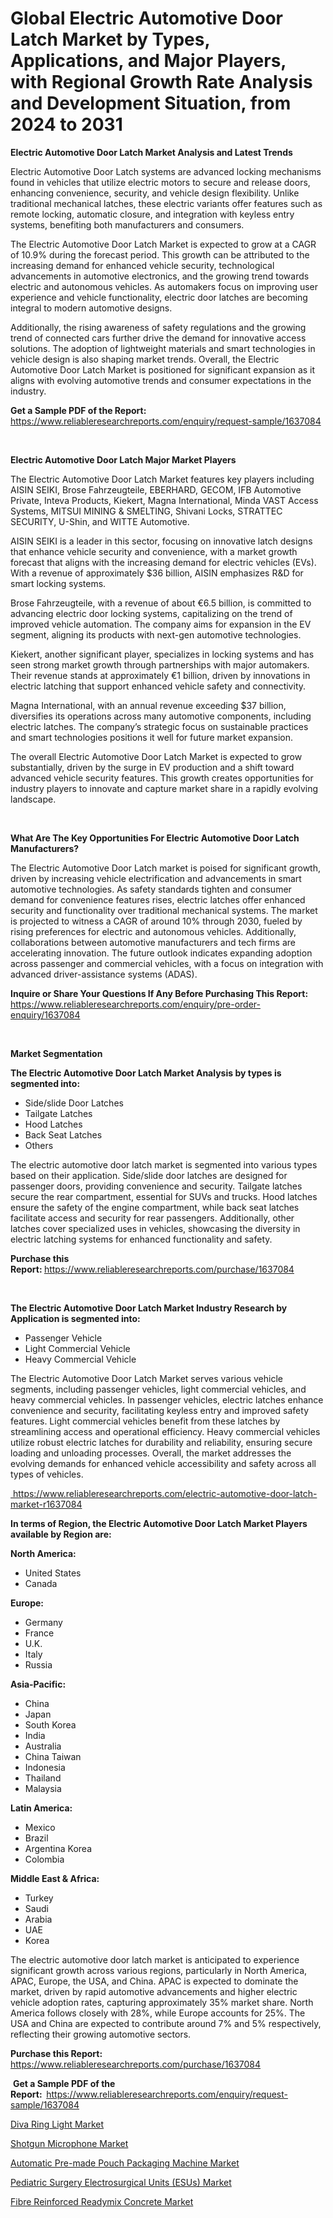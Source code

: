 <p><h1>Global Electric Automotive Door Latch Market by Types, Applications, and Major Players, with Regional Growth Rate Analysis and Development Situation, from 2024 to 2031</h1></p><p><strong>Electric Automotive Door Latch Market Analysis and Latest Trends</strong></p>
<p><p>Electric Automotive Door Latch systems are advanced locking mechanisms found in vehicles that utilize electric motors to secure and release doors, enhancing convenience, security, and vehicle design flexibility. Unlike traditional mechanical latches, these electric variants offer features such as remote locking, automatic closure, and integration with keyless entry systems, benefiting both manufacturers and consumers.</p><p>The Electric Automotive Door Latch Market is expected to grow at a CAGR of 10.9% during the forecast period. This growth can be attributed to the increasing demand for enhanced vehicle security, technological advancements in automotive electronics, and the growing trend towards electric and autonomous vehicles. As automakers focus on improving user experience and vehicle functionality, electric door latches are becoming integral to modern automotive designs.</p><p>Additionally, the rising awareness of safety regulations and the growing trend of connected cars further drive the demand for innovative access solutions. The adoption of lightweight materials and smart technologies in vehicle design is also shaping market trends. Overall, the Electric Automotive Door Latch Market is positioned for significant expansion as it aligns with evolving automotive trends and consumer expectations in the industry.</p></p>
<p><strong>Get a Sample PDF of the Report:&nbsp;</strong> <a href="https://www.reliableresearchreports.com/enquiry/request-sample/1637084">https://www.reliableresearchreports.com/enquiry/request-sample/1637084</a></p>
<p>&nbsp;</p>
<p><strong>Electric Automotive Door Latch Major Market Players</strong></p>
<p><p>The Electric Automotive Door Latch Market features key players including AISIN SEIKI, Brose Fahrzeugteile, EBERHARD, GECOM, IFB Automotive Private, Inteva Products, Kiekert, Magna International, Minda VAST Access Systems, MITSUI MINING & SMELTING, Shivani Locks, STRATTEC SECURITY, U-Shin, and WITTE Automotive.</p><p>AISIN SEIKI is a leader in this sector, focusing on innovative latch designs that enhance vehicle security and convenience, with a market growth forecast that aligns with the increasing demand for electric vehicles (EVs). With a revenue of approximately $36 billion, AISIN emphasizes R&D for smart locking systems.</p><p>Brose Fahrzeugteile, with a revenue of about €6.5 billion, is committed to advancing electric door locking systems, capitalizing on the trend of improved vehicle automation. The company aims for expansion in the EV segment, aligning its products with next-gen automotive technologies.</p><p>Kiekert, another significant player, specializes in locking systems and has seen strong market growth through partnerships with major automakers. Their revenue stands at approximately €1 billion, driven by innovations in electric latching that support enhanced vehicle safety and connectivity.</p><p>Magna International, with an annual revenue exceeding $37 billion, diversifies its operations across many automotive components, including electric latches. The company’s strategic focus on sustainable practices and smart technologies positions it well for future market expansion.</p><p>The overall Electric Automotive Door Latch Market is expected to grow substantially, driven by the surge in EV production and a shift toward advanced vehicle security features. This growth creates opportunities for industry players to innovate and capture market share in a rapidly evolving landscape.</p></p>
<p>&nbsp;</p>
<p><strong>What Are The Key Opportunities For Electric Automotive Door Latch Manufacturers?</strong></p>
<p><p>The Electric Automotive Door Latch market is poised for significant growth, driven by increasing vehicle electrification and advancements in smart automotive technologies. As safety standards tighten and consumer demand for convenience features rises, electric latches offer enhanced security and functionality over traditional mechanical systems. The market is projected to witness a CAGR of around 10% through 2030, fueled by rising preferences for electric and autonomous vehicles. Additionally, collaborations between automotive manufacturers and tech firms are accelerating innovation. The future outlook indicates expanding adoption across passenger and commercial vehicles, with a focus on integration with advanced driver-assistance systems (ADAS).</p></p>
<p><strong>Inquire or Share Your Questions If Any Before Purchasing This Report:</strong> <a href="https://www.reliableresearchreports.com/enquiry/pre-order-enquiry/1637084">https://www.reliableresearchreports.com/enquiry/pre-order-enquiry/1637084</a></p>
<p>&nbsp;</p>
<p><strong>Market Segmentation</strong></p>
<p><strong>The Electric Automotive Door Latch Market Analysis by types is segmented into:</strong></p>
<p><ul><li>Side/slide Door Latches</li><li>Tailgate Latches</li><li>Hood Latches</li><li>Back Seat Latches</li><li>Others</li></ul></p>
<p><p>The electric automotive door latch market is segmented into various types based on their application. Side/slide door latches are designed for passenger doors, providing convenience and security. Tailgate latches secure the rear compartment, essential for SUVs and trucks. Hood latches ensure the safety of the engine compartment, while back seat latches facilitate access and security for rear passengers. Additionally, other latches cover specialized uses in vehicles, showcasing the diversity in electric latching systems for enhanced functionality and safety.</p></p>
<p><strong>Purchase this Report:&nbsp;</strong><a href="https://www.reliableresearchreports.com/purchase/1637084">https://www.reliableresearchreports.com/purchase/1637084</a></p>
<p>&nbsp;</p>
<p><strong>The Electric Automotive Door Latch Market Industry Research by Application is segmented into:</strong></p>
<p><ul><li>Passenger Vehicle</li><li>Light Commercial Vehicle</li><li>Heavy Commercial Vehicle</li></ul></p>
<p><p>The Electric Automotive Door Latch Market serves various vehicle segments, including passenger vehicles, light commercial vehicles, and heavy commercial vehicles. In passenger vehicles, electric latches enhance convenience and security, facilitating keyless entry and improved safety features. Light commercial vehicles benefit from these latches by streamlining access and operational efficiency. Heavy commercial vehicles utilize robust electric latches for durability and reliability, ensuring secure loading and unloading processes. Overall, the market addresses the evolving demands for enhanced vehicle accessibility and safety across all types of vehicles.</p></p>
<p><a href="https://www.reliableresearchreports.com/electric-automotive-door-latch-market-r1637084">&nbsp;https://www.reliableresearchreports.com/electric-automotive-door-latch-market-r1637084</a></p>
<p><strong>In terms of Region, the Electric Automotive Door Latch Market Players available by Region are:</strong></p>
<p>
    <p> <strong> North America: </strong>
        <ul>
            <li>United States</li>
            <li>Canada</li>
        </ul>
        </p> 
    <p> <strong> Europe: </strong>
        <ul>
            <li>Germany</li>
            <li>France</li>
            <li>U.K.</li>
            <li>Italy</li>
            <li>Russia</li>
        </ul>
        </p> 
    <p> <strong> Asia-Pacific: </strong>
        <ul>
            <li>China</li>
            <li>Japan</li>
            <li>South Korea</li>
            <li>India</li>
            <li>Australia</li>
            <li>China Taiwan</li>
            <li>Indonesia</li>
            <li>Thailand</li>
            <li>Malaysia</li>
        </ul>
        </p> 
    <p> <strong> Latin America: </strong>
        <ul>
            <li>Mexico</li>
            <li>Brazil</li>
            <li>Argentina Korea</li>
            <li>Colombia</li>
        </ul>
        </p> 
    <p> <strong> Middle East & Africa: </strong>
        <ul>
            <li>Turkey</li>
            <li>Saudi</li>
            <li>Arabia</li>
            <li>UAE</li>
            <li>Korea</li>
        </ul>
    </p>
    </p>
<p><p>The electric automotive door latch market is anticipated to experience significant growth across various regions, particularly in North America, APAC, Europe, the USA, and China. APAC is expected to dominate the market, driven by rapid automotive advancements and higher electric vehicle adoption rates, capturing approximately 35% market share. North America follows closely with 28%, while Europe accounts for 25%. The USA and China are expected to contribute around 7% and 5% respectively, reflecting their growing automotive sectors.</p></p>
<p><strong>Purchase this Report: </strong><a href="https://www.reliableresearchreports.com/purchase/1637084">https://www.reliableresearchreports.com/purchase/1637084</a></p>
<p>&nbsp;<strong>Get a Sample PDF of the Report:&nbsp;&nbsp;</strong><a href="https://www.reliableresearchreports.com/enquiry/request-sample/1637084">https://www.reliableresearchreports.com/enquiry/request-sample/1637084</a></p>
<p><strong></strong></p>
<p><p><a href="https://issuu.com/reportprime-2/docs/diva-ring-light-market-size-2030.pp_94f2a0eb41d01e">Diva Ring Light Market</a></p><p><a href="https://issuu.com/reportprime-2/docs/shotgun-microphone-market-size-2030_95e515ff5a92cb">Shotgun Microphone Market</a></p><p><a href="https://github.com/KamrulHadi87/Market-Research-Report-List-1/blob/main/automatic-pre-made-pouch-packaging-machine-market.md">Automatic Pre-made Pouch Packaging Machine Market</a></p><p><a href="https://medium.com/@runahaque64/market-trends-in-the-global-pediatric-surgery-electrosurgical-units-esus-market-forecast-and-516d3d262bd9">Pediatric Surgery Electrosurgical Units (ESUs) Market</a></p><p><a href="https://github.com/ChiragRp1/Market-Research-Report-List-6/blob/main/fibre-reinforced-readymix-concrete-market.md">Fibre Reinforced Readymix Concrete Market</a></p></p>